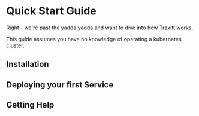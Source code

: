 # Quick Start Guide #

Right - we're past the yadda yadda and want to dive into how Traxitt works.

This guide assumes you have no knowledge of operating a kubernetes cluster.

## Installation ##

## Deploying your first Service ##

## Getting Help ##